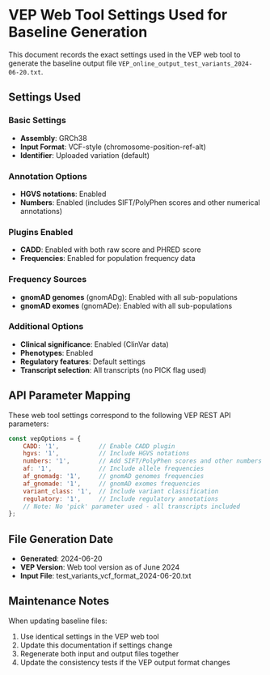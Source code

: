 # VEP Web Tool Settings Used for Baseline Generation

This document records the exact settings used in the VEP web tool to generate the baseline output file `VEP_online_output_test_variants_2024-06-20.txt`.

## Settings Used

### Basic Settings
- **Assembly**: GRCh38
- **Input Format**: VCF-style (chromosome-position-ref-alt)
- **Identifier**: Uploaded variation (default)

### Annotation Options
- **HGVS notations**: Enabled
- **Numbers**: Enabled (includes SIFT/PolyPhen scores and other numerical annotations)

### Plugins Enabled
- **CADD**: Enabled with both raw score and PHRED score
- **Frequencies**: Enabled for population frequency data

### Frequency Sources
- **gnomAD genomes** (gnomADg): Enabled with all sub-populations
- **gnomAD exomes** (gnomADe): Enabled with all sub-populations

### Additional Options
- **Clinical significance**: Enabled (ClinVar data)
- **Phenotypes**: Enabled 
- **Regulatory features**: Default settings
- **Transcript selection**: All transcripts (no PICK flag used)

## API Parameter Mapping

These web tool settings correspond to the following VEP REST API parameters:

```javascript
const vepOptions = {
    CADD: '1',           // Enable CADD plugin
    hgvs: '1',           // Include HGVS notations  
    numbers: '1',        // Add SIFT/PolyPhen scores and other numbers
    af: '1',             // Include allele frequencies
    af_gnomadg: '1',     // gnomAD genomes frequencies
    af_gnomade: '1',     // gnomAD exomes frequencies
    variant_class: '1',  // Include variant classification
    regulatory: '1',     // Include regulatory annotations
    // Note: No 'pick' parameter used - all transcripts included
};
```

## File Generation Date
- **Generated**: 2024-06-20
- **VEP Version**: Web tool version as of June 2024
- **Input File**: test_variants_vcf_format_2024-06-20.txt

## Maintenance Notes

When updating baseline files:
1. Use identical settings in the VEP web tool
2. Update this documentation if settings change
3. Regenerate both input and output files together
4. Update the consistency tests if the VEP output format changes